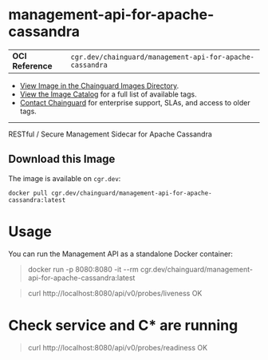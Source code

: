 <!--monopod:start-->
# management-api-for-apache-cassandra
| | |
| - | - |
| **OCI Reference** | `cgr.dev/chainguard/management-api-for-apache-cassandra` |


* [View Image in the Chainguard Images Directory](https://images.chainguard.dev/directory/image/management-api-for-apache-cassandra/overview).
* [View the Image Catalog](https://console.chainguard.dev/images/catalog) for a full list of available tags.
* [Contact Chainguard](https://www.chainguard.dev/chainguard-images) for enterprise support, SLAs, and access to older tags.

---
<!--monopod:end-->

<!--overview:start-->
RESTful / Secure Management Sidecar for Apache Cassandra
<!--overview:end-->

<!--getting:start-->
## Download this Image
The image is available on `cgr.dev`:

```
docker pull cgr.dev/chainguard/management-api-for-apache-cassandra:latest
```
<!--getting:end-->

<!--body:start-->

# Usage

You can run the Management API as a standalone Docker container:

 > docker run -p 8080:8080 -it --rm cgr.dev/chainguard/management-api-for-apache-cassandra:latest

 > curl http://localhost:8080/api/v0/probes/liveness
 OK

 # Check service and C* are running
 > curl http://localhost:8080/api/v0/probes/readiness
 OK

<!--body:end-->
